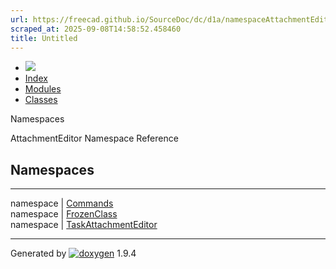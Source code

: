 ```yaml
---
url: https://freecad.github.io/SourceDoc/dc/d1a/namespaceAttachmentEditor.html
scraped_at: 2025-09-08T14:58:52.458460
title: Untitled
---
```


  * [ ![](https://www.freecad.org/svg/logo-freecad.svg) ](https://freecadweb.org "FreeCAD")
  * [Index](../../index.html "Index")
  * [Modules](../../modules.html "Modules list")
  * [Classes](../../annotated.html "Annotated list")

Namespaces

AttachmentEditor Namespace Reference

##  Namespaces  
  
---  
namespace | [Commands](../../de/d58/namespaceAttachmentEditor_1_1Commands.html)  
namespace | [FrozenClass](../../dd/da8/namespaceAttachmentEditor_1_1FrozenClass.html)  
namespace | [TaskAttachmentEditor](../../dc/d20/namespaceAttachmentEditor_1_1TaskAttachmentEditor.html)  
  
* * *

Generated by
[![doxygen](../../doxygen.svg)](https://www.doxygen.org/index.html) 1.9.4

